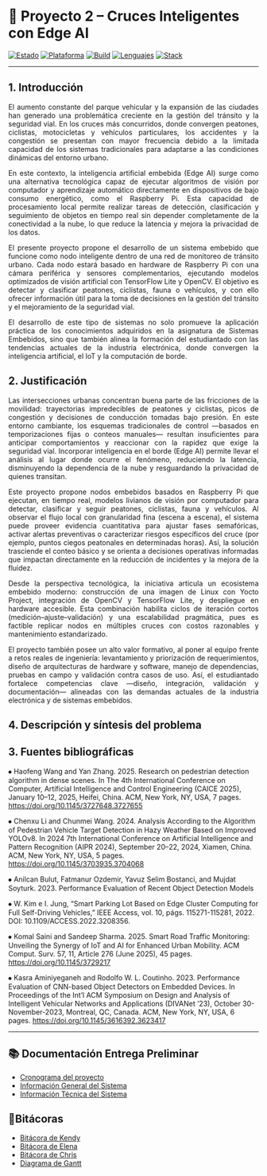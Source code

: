 # 🚦 Proyecto 2 – Cruces Inteligentes con Edge AI  

[![Estado](https://img.shields.io/badge/estado-en_desarrollo-blue.svg)]()
[![Plataforma](https://img.shields.io/badge/target-Raspberry%20Pi-green.svg)]()
[![Build](https://img.shields.io/badge/build-Yocto-kirkstone.svg)]()
[![Lenguajes](https://img.shields.io/badge/lenguajes-Python-orange.svg)]()
[![Stack](https://img.shields.io/badge/stack-OpenCV%20%7C%20TensorFlow%20Lite%20%7C%20V4L2%20%7C%20systemd-lightgrey.svg)]()

---


## 1. Introducción  
<p align="justify">
El aumento constante del parque vehicular y la expansión de las ciudades han generado una problemática creciente en la gestión del tránsito y la seguridad vial. En los cruces más concurridos, donde convergen peatones, ciclistas, motocicletas y vehículos particulares, los accidentes y la congestión se presentan con mayor frecuencia debido a la limitada capacidad de los sistemas tradicionales para adaptarse a las condiciones dinámicas del entorno urbano.
</p>
<p align="justify">
En este contexto, la inteligencia artificial embebida (Edge AI) surge como una alternativa tecnológica capaz de ejecutar algoritmos de visión por computador y aprendizaje automático directamente en dispositivos de bajo consumo energético, como el Raspberry Pi. Esta capacidad de procesamiento local permite realizar tareas de detección, clasificación y seguimiento de objetos en tiempo real sin depender completamente de la conectividad a la nube, lo que reduce la latencia y mejora la privacidad de los datos.
</p>
<p align="justify">
El presente proyecto propone el desarrollo de un sistema embebido que funcione como nodo inteligente dentro de una red de monitoreo de tránsito urbano. Cada nodo estará basado en hardware de Raspberry Pi con una cámara periférica y sensores complementarios, ejecutando modelos optimizados de visión artificial con TensorFlow Lite y OpenCV. El objetivo es detectar y clasificar peatones, ciclistas, fauna o vehículos, y con ello ofrecer información útil para la toma de decisiones en la gestión del tránsito y el mejoramiento de la seguridad vial.
</p>
<p align="justify">
El desarrollo de este tipo de sistemas no solo promueve la aplicación práctica de los conocimientos adquiridos en la asignatura de Sistemas Embebidos, sino que también alinea la formación del estudiantado con las tendencias actuales de la industria electrónica, donde convergen la inteligencia artificial, el IoT y la computación de borde.
</p>



## 2. Justificación
<p align="justify">
Las intersecciones urbanas concentran buena parte de las fricciones de la movilidad: trayectorias impredecibles de peatones y ciclistas, picos de congestión y decisiones de conducción tomadas bajo presión. En este entorno cambiante, los esquemas tradicionales de control —basados en temporizaciones fijas o conteos manuales— resultan insuficientes para anticipar comportamientos y reaccionar con la rapidez que exige la seguridad vial. Incorporar inteligencia en el borde (Edge AI) permite llevar el análisis al lugar donde ocurre el fenómeno, reduciendo la latencia, disminuyendo la dependencia de la nube y resguardando la privacidad de quienes transitan.
</p>

<p align="justify">
Este proyecto propone nodos embebidos basados en Raspberry Pi que ejecutan, en tiempo real, modelos livianos de visión por computador para detectar, clasificar y seguir peatones, ciclistas, fauna y vehículos. Al observar el flujo local con granularidad fina (escena a escena), el sistema puede proveer evidencia cuantitativa para ajustar fases semafóricas, activar alertas preventivas o caracterizar riesgos específicos del cruce (por ejemplo, puntos ciegos peatonales en determinadas horas). Así, la solución trasciende el conteo básico y se orienta a decisiones operativas informadas que impactan directamente en la reducción de incidentes y la mejora de la fluidez.
</p>

<p align="justify">
Desde la perspectiva tecnológica, la iniciativa articula un ecosistema embebido moderno: construcción de una imagen de Linux con Yocto Project, integración de OpenCV y TensorFlow Lite, y despliegue en hardware accesible. Esta combinación habilita ciclos de iteración cortos (medición–ajuste–validación) y una escalabilidad pragmática, pues es factible replicar nodos en múltiples cruces con costos razonables y mantenimiento estandarizado.
</p>

<p align="justify">
El proyecto también posee un alto valor formativo, al poner al equipo frente a retos reales de ingeniería: levantamiento y priorización de requerimientos, diseño de arquitecturas de hardware y software, manejo de dependencias, pruebas en campo y validación contra casos de uso. Así, el estudiantado fortalece competencias clave —diseño, integración, validación y documentación— alineadas con las demandas actuales de la industria electrónica y de sistemas embebidos.
</p>


## 4. Descripción y síntesis del problema


## 3. Fuentes bibliográficas
⦁	Haofeng Wang and Yan Zhang. 2025. Research on pedestrian detection algorithm in dense scenes. In The 4th International Conference on Computer, Artificial Intelligence and Control Engineering (CAICE 2025), January 10–12, 2025, Heifei, China. ACM, New York, NY, USA, 7 pages. https://doi.org/10.1145/3727648.3727655

⦁	Chenxu Li and Chunmei Wang. 2024. Analysis According to the Algorithm of Pedestrian Vehicle Target Detection in Hazy Weather Based on Improved YOLOv8. In 2024 7th International Conference on Artificial Intelligence and Pattern Recognition (AIPR 2024), September 20–22, 2024, Xiamen, China. ACM, New York, NY, USA, 5 pages. https://doi.org/10.1145/3703935.3704068


⦁	Anilcan Bulut, Fatmanur Ozdemir, Yavuz Selim Bostanci, and Mujdat Soyturk. 2023. Performance Evaluation of Recent Object Detection Models


⦁	 W. Kim e I. Jung, “Smart Parking Lot Based on Edge Cluster Computing for Full  Self-Driving Vehicles,” IEEE Access, vol. 10, págs. 115271-115281, 2022. DOI: 10.1109/ACCESS.2022.3208356.


⦁	Komal Saini and Sandeep Sharma. 2025. Smart Road Traffic Monitoring: Unveiling the Synergy of IoT and AI for Enhanced Urban Mobility. ACM Comput. Surv. 57, 11, Article 276 (June 2025), 45 pages. https://doi.org/10.1145/3729217


⦁	Kasra Aminiyeganeh and Rodolfo W. L. Coutinho. 2023. Performance Evaluation of CNN-based Object Detectors on Embedded Devices. In Proceedings of the Int’l ACM Symposium on Design and Analysis of Intelligent Vehicular Networks and Applications (DIVANet ’23), October 30-November-2023, Montreal, QC, Canada. ACM, New York, NY, USA, 6 pages. https://doi.org/10.1145/3616392.3623417




---
## 📚 Documentación Entrega Preliminar
- [Cronograma del proyecto](docs/CRONOGRAMA.md)
- [Información General del Sistema](docs/INFORMACION-GENERAL.md)
- [Información Técnica del Sistema](docs/INFORMACION-TECNICA.md)

## 📝Bitácoras
- [Bitácora de Kendy](docs/BITACORA-KENDY.md)
- [Bitácora de Elena](docs/BITACORA-ELENA.md)
- [Bitácora de Chris](docs/BITACORA-CHRIS.md)
- [Diagrama de Gantt](https://estudianteccr-my.sharepoint.com/:x:/g/personal/acostchris_estudiantec_cr/ERtFBhxp_XxPtcSzFqkqFTgBtX6mbRqnva7ExeMKVMnOEw?e=FxJHmr)

